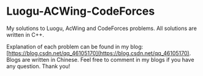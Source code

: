 # Luogu-ACWing-CodeForces

My solutions to Luogu, AcWing and CodeForces problems. All solutions are written in C++. 

Explanation of each problem can be found in my blog: [https://blog.csdn.net/qq_46105170](https://blog.csdn.net/qq_46105170). Blogs are written in Chinese. Feel free to comment in my blogs if you have any question. Thank you!